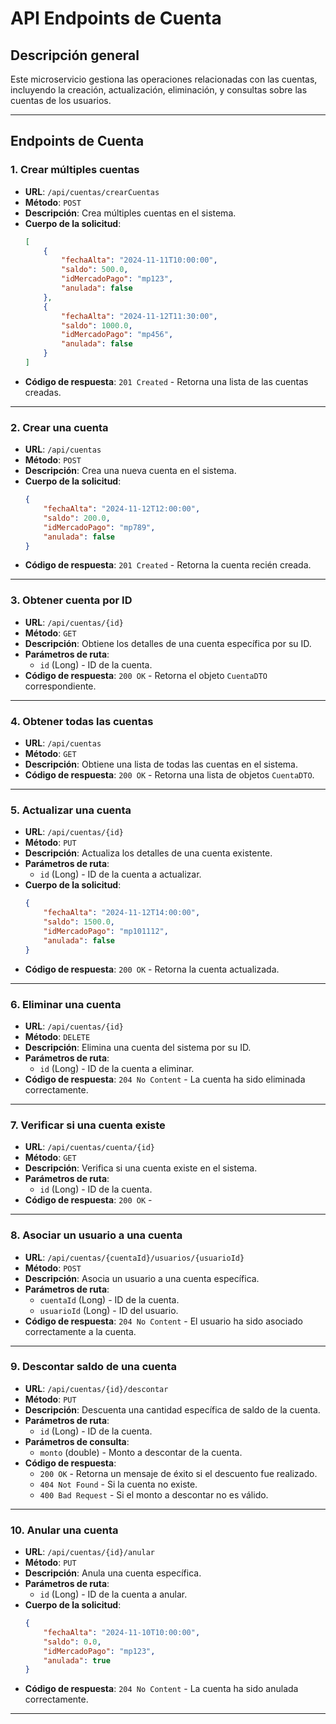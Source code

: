 # API Endpoints de Cuenta

## Descripción general
Este microservicio gestiona las operaciones relacionadas con las cuentas, incluyendo la creación, actualización, eliminación, y consultas sobre las cuentas de los usuarios.

---

## Endpoints de Cuenta

### 1. Crear múltiples cuentas
- **URL**: `/api/cuentas/crearCuentas`
- **Método**: `POST`
- **Descripción**: Crea múltiples cuentas en el sistema.
- **Cuerpo de la solicitud**:
    ```json
    [
        {
            "fechaAlta": "2024-11-11T10:00:00",
            "saldo": 500.0,
            "idMercadoPago": "mp123",
            "anulada": false
        },
        {
            "fechaAlta": "2024-11-12T11:30:00",
            "saldo": 1000.0,
            "idMercadoPago": "mp456",
            "anulada": false
        }
    ]
    ```
- **Código de respuesta**: `201 Created` - Retorna una lista de las cuentas creadas.

---

### 2. Crear una cuenta
- **URL**: `/api/cuentas`
- **Método**: `POST`
- **Descripción**: Crea una nueva cuenta en el sistema.
- **Cuerpo de la solicitud**:
    ```json
    {
        "fechaAlta": "2024-11-12T12:00:00",
        "saldo": 200.0,
        "idMercadoPago": "mp789",
        "anulada": false
    }
    ```
- **Código de respuesta**: `201 Created` - Retorna la cuenta recién creada.

---

### 3. Obtener cuenta por ID
- **URL**: `/api/cuentas/{id}`
- **Método**: `GET`
- **Descripción**: Obtiene los detalles de una cuenta específica por su ID.
- **Parámetros de ruta**:
    - `id` (Long) - ID de la cuenta.
- **Código de respuesta**: `200 OK` - Retorna el objeto `CuentaDTO` correspondiente.

---

### 4. Obtener todas las cuentas
- **URL**: `/api/cuentas`
- **Método**: `GET`
- **Descripción**: Obtiene una lista de todas las cuentas en el sistema.
- **Código de respuesta**: `200 OK` - Retorna una lista de objetos `CuentaDTO`.

---

### 5. Actualizar una cuenta
- **URL**: `/api/cuentas/{id}`
- **Método**: `PUT`
- **Descripción**: Actualiza los detalles de una cuenta existente.
- **Parámetros de ruta**:
    - `id` (Long) - ID de la cuenta a actualizar.
- **Cuerpo de la solicitud**:
    ```json
    {
        "fechaAlta": "2024-11-12T14:00:00",
        "saldo": 1500.0,
        "idMercadoPago": "mp101112",
        "anulada": false
    }
    ```
- **Código de respuesta**: `200 OK` - Retorna la cuenta actualizada.

---

### 6. Eliminar una cuenta
- **URL**: `/api/cuentas/{id}`
- **Método**: `DELETE`
- **Descripción**: Elimina una cuenta del sistema por su ID.
- **Parámetros de ruta**:
    - `id` (Long) - ID de la cuenta a eliminar.
- **Código de respuesta**: `204 No Content` - La cuenta ha sido eliminada correctamente.

---

### 7. Verificar si una cuenta existe
- **URL**: `/api/cuentas/cuenta/{id}`
- **Método**: `GET`
- **Descripción**: Verifica si una cuenta existe en el sistema.
- **Parámetros de ruta**:
    - `id` (Long) - ID de la cuenta.
- **Código de respuesta**: `200 OK` - 

---

### 8. Asociar un usuario a una cuenta
- **URL**: `/api/cuentas/{cuentaId}/usuarios/{usuarioId}`
- **Método**: `POST`
- **Descripción**: Asocia un usuario a una cuenta específica.
- **Parámetros de ruta**:
    - `cuentaId` (Long) - ID de la cuenta.
    - `usuarioId` (Long) - ID del usuario.
- **Código de respuesta**: `204 No Content` - El usuario ha sido asociado correctamente a la cuenta.

---

### 9. Descontar saldo de una cuenta
- **URL**: `/api/cuentas/{id}/descontar`
- **Método**: `PUT`
- **Descripción**: Descuenta una cantidad específica de saldo de la cuenta.
- **Parámetros de ruta**:
    - `id` (Long) - ID de la cuenta.
- **Parámetros de consulta**:
    - `monto` (double) - Monto a descontar de la cuenta.
- **Código de respuesta**:
    - `200 OK` - Retorna un mensaje de éxito si el descuento fue realizado.
    - `404 Not Found` - Si la cuenta no existe.
    - `400 Bad Request` - Si el monto a descontar no es válido.

---

### 10. Anular una cuenta
- **URL**: `/api/cuentas/{id}/anular`
- **Método**: `PUT`
- **Descripción**: Anula una cuenta específica.
- **Parámetros de ruta**:
    - `id` (Long) - ID de la cuenta a anular.
- **Cuerpo de la solicitud**:
    ```json
    {
        "fechaAlta": "2024-11-10T10:00:00",
        "saldo": 0.0,
        "idMercadoPago": "mp123",
        "anulada": true
    }
    ```
- **Código de respuesta**: `204 No Content` - La cuenta ha sido anulada correctamente.

---
